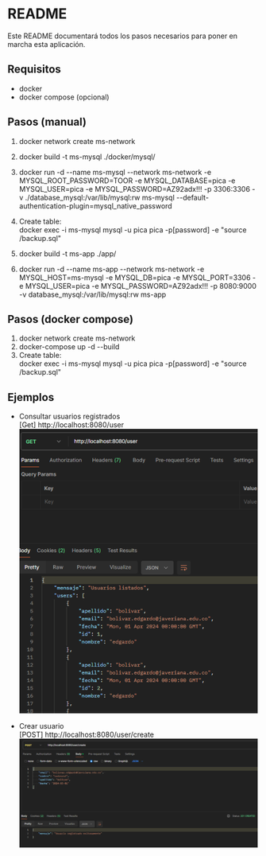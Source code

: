 # README #

Este README documentará todos los pasos necesarios para poner en marcha esta aplicación.

## Requisitos
- docker 
- docker compose (opcional)

## Pasos (manual)
1. docker network create ms-network
2. docker build -t ms-mysql ./docker/mysql/
3. docker run -d --name ms-mysql --network ms-network -e MYSQL_ROOT_PASSWORD=TOOR -e MYSQL_DATABASE=pica -e MYSQL_USER=pica -e MYSQL_PASSWORD=AZ92adx!!! -p 3306:3306 -v ./database_mysql:/var/lib/mysql:rw ms-mysql --default-authentication-plugin=mysql_native_password
4. Create table:  
docker exec -i ms-mysql mysql -u pica pica -p[password] -e "source /backup.sql"

5. docker build -t ms-app ./app/
6. docker run -d --name ms-app --network ms-network -e MYSQL_HOST=ms-mysql -e MYSQL_DB=pica -e MYSQL_PORT=3306 -e MYSQL_USER=pica -e MYSQL_PASSWORD=AZ92adx!!! -p 8080:9000 -v database_mysql:/var/lib/mysql:rw ms-app


## Pasos (docker compose)
1. docker network create ms-network
2. docker-compose up -d --build
3. Create table:  
docker exec -i ms-mysql mysql -u pica pica -p[password] -e "source /backup.sql"



## Ejemplos
- Consultar usuarios registrados  
[Get] http://localhost:8080/user  
![consulta usuarios](assets/image.png)


- Crear usuario  
[POST] http://localhost:8080/user/create
![alt text](assets/image2.png)